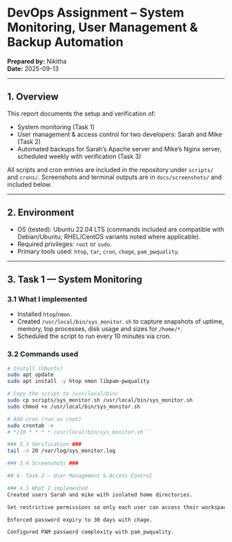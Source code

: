 # DevOps Assignment – System Monitoring, User Management & Backup Automation

**Prepared by:** Nikitha  
**Date:** 2025-09-13

---

## 1. Overview

This report documents the setup and verification of:

- System monitoring (Task 1)  
- User management & access control for two developers: Sarah and Mike (Task 2)  
- Automated backups for Sarah’s Apache server and Mike’s Nginx server, scheduled weekly with verification (Task 3)  

All scripts and cron entries are included in the repository under `scripts/` and `crons/`. Screenshots and terminal outputs are in `docs/screenshots/` and included below.

---

## 2. Environment

- OS (tested): Ubuntu 22.04 LTS (commands included are compatible with Debian/Ubuntu; RHEL/CentOS variants noted where applicable).  
- Required privileges: `root` or `sudo`.  
- Primary tools used: `htop`, `tar`, `cron`, `chage`, `pam_pwquality`.

---

## 3. Task 1 — System Monitoring

### 3.1 What I implemented
- Installed `htop`/`nmon`.  
- Created `/usr/local/bin/sys_monitor.sh` to capture snapshots of uptime, memory, top processes, disk usage and sizes for `/home/*`.  
- Scheduled the script to run every 10 minutes via cron.  

### 3.2 Commands used
```bash
# Install (Ubuntu)
sudo apt update
sudo apt install -y htop nmon libpam-pwquality

# Copy the script to /usr/local/bin/
sudo cp scripts/sys_monitor.sh /usr/local/bin/sys_monitor.sh
sudo chmod +x /usr/local/bin/sys_monitor.sh

# Add cron (run as root)
sudo crontab -e
# */10 * * * * /usr/local/bin/sys_monitor.sh```

### 3.3 Verification ###
tail -n 20 /var/log/sys_monitor.log

### 3.4 Screenshots ###

## 4. Task 2 — User Management & Access Control

### 4.1 What I implemented
Created users Sarah and mike with isolated home directories.

Set restrictive permissions so only each user can access their workspace.

Enforced password expiry to 30 days with chage.

Configured PAM password complexity with pam_pwquality.

